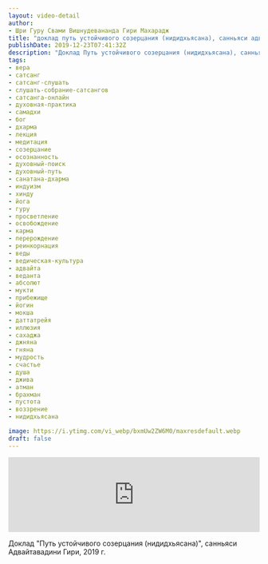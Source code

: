 ```yaml
---
layout: video-detail
author:
- Шри Гуру Свами Вишнудевананда Гири Махарадж
title: "доклад путь устойчивого созерцания (нидидхьясана), санньяси адвайтавадини гири, 2019 г"
publishDate: 2019-12-23T07:41:32Z
description: "Доклад Путь устойчивого созерцания (нидидхьясана), санньяси Адвайтавадини Гири, 2019 г."
tags: 
- вера
- сатсанг
- сатсанг-слушать
- слушать-собрание-сатсангов
- сатсанга-онлайн
- духовная-практика
- самадхи
- бог
- дхарма
- лекция
- медитация
- созерцание
- осознанность
- духовный-поиск
- духовный-путь
- санатана-дхарма
- индуизм
- хинду
- йога
- гуру
- просветление
- освобождение
- карма
- перерождение
- реинкорнация
- веды
- ведическая-культура
- адвайта
- веданта
- абсолют
- мукти
- прибежище
- йогин
- мокша
- даттатрейя
- иллюзия
- сахаджа
- джняна
- гняна
- мудрость
- счастье
- душа
- джива
- атман
- брахман
- пустота
- воззрение
- нидидхьясана

image: https://i.ytimg.com/vi_webp/bxmUw2ZW6M0/maxresdefault.webp
draft: false
---
```


<iframe width="100%" src="https://www.youtube.com/embed/bxmUw2ZW6M0" frameborder="0" allowfullscreen=""></iframe> 

 Доклад "Путь устойчивого созерцания (нидидхьясана)", санньяси Адвайтавадини Гири, 2019 г.

  

 